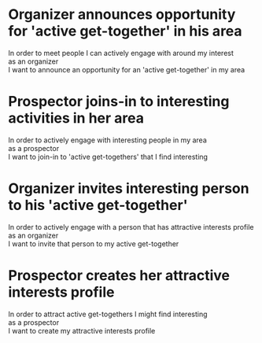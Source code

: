# Organizer announces opportunity for 'active get-together' in his area  

In order to meet people I can actively engage with around my interest  
as an organizer  
I want to announce an opportunity for an 'active get-together' in my area  
  
# Prospector joins-in to interesting activities in her area  
  
In order to actively engage with interesting people in my area  
as a prospector  
I want to join-in to 'active get-togethers' that I find interesting  
  
# Organizer invites interesting person to his 'active get-together'  
  
In order to actively engage with a person that has attractive interests profile  
as an organizer  
I want to invite that person to my active get-together  
  
# Prospector creates her attractive interests profile  
  
In order to attract active get-togethers I might find interesting  
as a prospector  
I want to create my attractive interests profile  
